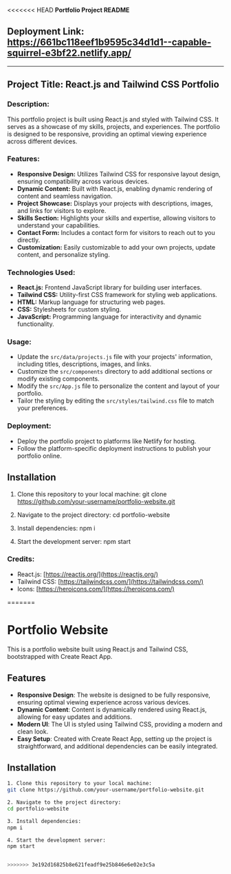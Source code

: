 <<<<<<< HEAD
**Portfolio Project README**

## Deployment Link: https://661bc118eef1b9595c34d1d1--capable-squirrel-e3bf22.netlify.app/
---

## Project Title: React.js and Tailwind CSS Portfolio

### Description:
This portfolio project is built using React.js and styled with Tailwind CSS. It serves as a showcase of my skills, projects, and experiences. The portfolio is designed to be responsive, providing an optimal viewing experience across different devices.

### Features:
- **Responsive Design:** Utilizes Tailwind CSS for responsive layout design, ensuring compatibility across various devices.
- **Dynamic Content:** Built with React.js, enabling dynamic rendering of content and seamless navigation.
- **Project Showcase:** Displays your projects with descriptions, images, and links for visitors to explore.
- **Skills Section:** Highlights your skills and expertise, allowing visitors to understand your capabilities.
- **Contact Form:** Includes a contact form for visitors to reach out to you directly.
- **Customization:** Easily customizable to add your own projects, update content, and personalize styling.

### Technologies Used:
- **React.js:** Frontend JavaScript library for building user interfaces.
- **Tailwind CSS:** Utility-first CSS framework for styling web applications.
- **HTML:** Markup language for structuring web pages.
- **CSS:** Stylesheets for custom styling.
- **JavaScript:** Programming language for interactivity and dynamic functionality.

### Usage:
- Update the `src/data/projects.js` file with your projects' information, including titles, descriptions, images, and links.
- Customize the `src/components` directory to add additional sections or modify existing components.
- Modify the `src/App.js` file to personalize the content and layout of your portfolio.
- Tailor the styling by editing the `src/styles/tailwind.css` file to match your preferences.

### Deployment:
- Deploy the portfolio project to platforms like Netlify for hosting.
- Follow the platform-specific deployment instructions to publish your portfolio online.

## Installation
1. Clone this repository to your local machine:
git clone https://github.com/your-username/portfolio-website.git

2. Navigate to the project directory:
cd portfolio-website

3. Install dependencies:
npm i

4. Start the development server:
npm start

### Credits:
- React.js: [https://reactjs.org/](https://reactjs.org/)
- Tailwind CSS: [https://tailwindcss.com/](https://tailwindcss.com/)
- Icons: [https://heroicons.com/](https://heroicons.com/)

=======
# Portfolio Website

This is a portfolio website built using React.js and Tailwind CSS, bootstrapped with Create React App.

## Features

- **Responsive Design**: The website is designed to be fully responsive, ensuring optimal viewing experience across various devices.
- **Dynamic Content**: Content is dynamically rendered using React.js, allowing for easy updates and additions.
- **Modern UI**: The UI is styled using Tailwind CSS, providing a modern and clean look.
- **Easy Setup**: Created with Create React App, setting up the project is straightforward, and additional dependencies can be easily integrated.

## Installation

```bash
1. Clone this repository to your local machine:
git clone https://github.com/your-username/portfolio-website.git

2. Navigate to the project directory:
cd portfolio-website

3. Install dependencies:
npm i

4. Start the development server:
npm start


>>>>>>> 3e192d16825b8e621feadf9e25b846e6e02e3c5a
